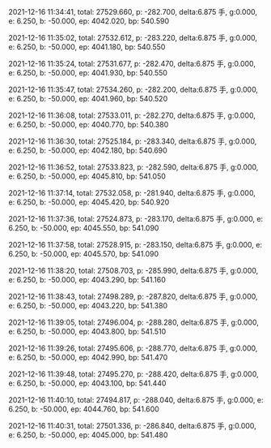 2021-12-16 11:34:41, total: 27529.660, p: -282.700, delta:6.875 手, g:0.000, e: 6.250, b: -50.000, ep: 4042.020, bp: 540.590

2021-12-16 11:35:02, total: 27532.612, p: -283.220, delta:6.875 手, g:0.000, e: 6.250, b: -50.000, ep: 4041.180, bp: 540.550

2021-12-16 11:35:24, total: 27531.677, p: -282.470, delta:6.875 手, g:0.000, e: 6.250, b: -50.000, ep: 4041.930, bp: 540.550

2021-12-16 11:35:47, total: 27534.260, p: -282.200, delta:6.875 手, g:0.000, e: 6.250, b: -50.000, ep: 4041.960, bp: 540.520

2021-12-16 11:36:08, total: 27533.011, p: -282.270, delta:6.875 手, g:0.000, e: 6.250, b: -50.000, ep: 4040.770, bp: 540.380

2021-12-16 11:36:30, total: 27525.184, p: -283.340, delta:6.875 手, g:0.000, e: 6.250, b: -50.000, ep: 4042.180, bp: 540.690

2021-12-16 11:36:52, total: 27533.823, p: -282.590, delta:6.875 手, g:0.000, e: 6.250, b: -50.000, ep: 4045.810, bp: 541.050

2021-12-16 11:37:14, total: 27532.058, p: -281.940, delta:6.875 手, g:0.000, e: 6.250, b: -50.000, ep: 4045.420, bp: 540.920

2021-12-16 11:37:36, total: 27524.873, p: -283.170, delta:6.875 手, g:0.000, e: 6.250, b: -50.000, ep: 4045.550, bp: 541.090

2021-12-16 11:37:58, total: 27528.915, p: -283.150, delta:6.875 手, g:0.000, e: 6.250, b: -50.000, ep: 4045.570, bp: 541.090

2021-12-16 11:38:20, total: 27508.703, p: -285.990, delta:6.875 手, g:0.000, e: 6.250, b: -50.000, ep: 4043.290, bp: 541.160

2021-12-16 11:38:43, total: 27498.289, p: -287.820, delta:6.875 手, g:0.000, e: 6.250, b: -50.000, ep: 4043.220, bp: 541.380

2021-12-16 11:39:05, total: 27496.004, p: -288.280, delta:6.875 手, g:0.000, e: 6.250, b: -50.000, ep: 4043.800, bp: 541.510

2021-12-16 11:39:26, total: 27495.606, p: -288.770, delta:6.875 手, g:0.000, e: 6.250, b: -50.000, ep: 4042.990, bp: 541.470

2021-12-16 11:39:48, total: 27495.270, p: -288.420, delta:6.875 手, g:0.000, e: 6.250, b: -50.000, ep: 4043.100, bp: 541.440

2021-12-16 11:40:10, total: 27494.817, p: -288.040, delta:6.875 手, g:0.000, e: 6.250, b: -50.000, ep: 4044.760, bp: 541.600

2021-12-16 11:40:31, total: 27501.336, p: -286.840, delta:6.875 手, g:0.000, e: 6.250, b: -50.000, ep: 4045.000, bp: 541.480
